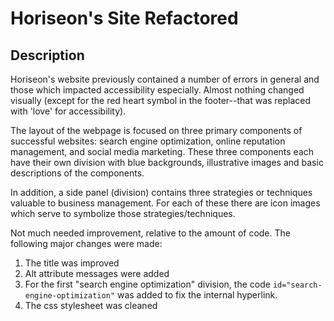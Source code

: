 # Horiseon's Site Refactored

## Description

Horiseon's website previously contained a number of errors in general and those which impacted accessibility especially. Almost nothing changed visually (except for the red heart symbol in the footer--that was replaced with 'love' for accessibility).

The layout of the webpage is focused on three primary components of successful websites: search engine optimization, online reputation management, and social media marketing. These three components each have their own division with blue backgrounds, illustrative images and basic descriptions of the components.

In addition, a side panel (division) contains three strategies or techniques valuable to business management. For each of these there are icon images which serve to symbolize those strategies/techniques.

Not much needed improvement, relative to the amount of code. The following major changes were made:

1. The title was improved
2. Alt attribute messages were added
3. For the first "search engine optimization" division, the code `id="search-engine-optimization"` was added to fix the internal hyperlink.
4. The css stylesheet was cleaned
